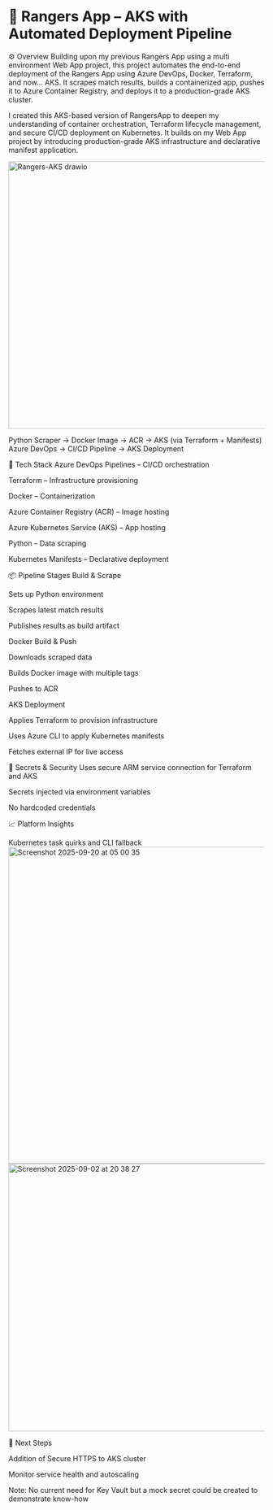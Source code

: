 # 📝 Rangers App – AKS with Automated Deployment Pipeline
⚙️ Overview
Building upon my previous Rangers App using a multi environment Web App project, this project automates the end-to-end deployment of the Rangers App using Azure DevOps, Docker, Terraform, and now... AKS. It scrapes match results, builds a containerized app, pushes it to Azure Container Registry, and deploys it to a production-grade AKS cluster.

I created this AKS-based version of RangersApp to deepen my understanding of container orchestration, Terraform lifecycle management, and secure CI/CD deployment on Kubernetes. It builds on my Web App project by introducing production-grade AKS infrastructure and declarative manifest application.

<img width="843" height="526" alt="Rangers-AKS drawio" src="https://github.com/user-attachments/assets/426bc55f-258a-4c50-b7a7-2ad41f7fd62f" />


Python Scraper → Docker Image → ACR → AKS (via Terraform + Manifests)
Azure DevOps → CI/CD Pipeline → AKS Deployment


🚀 Tech Stack
Azure DevOps Pipelines – CI/CD orchestration

Terraform – Infrastructure provisioning

Docker – Containerization

Azure Container Registry (ACR) – Image hosting

Azure Kubernetes Service (AKS) – App hosting

Python – Data scraping

Kubernetes Manifests – Declarative deployment

📦 Pipeline Stages
Build & Scrape

Sets up Python environment

Scrapes latest match results

Publishes results as build artifact

Docker Build & Push

Downloads scraped data

Builds Docker image with multiple tags

Pushes to ACR

AKS Deployment

Applies Terraform to provision infrastructure

Uses Azure CLI to apply Kubernetes manifests

Fetches external IP for live access

🔐 Secrets & Security
Uses secure ARM service connection for Terraform and AKS

Secrets injected via environment variables

No hardcoded credentials

📈 Platform Insights

Kubernetes task quirks and CLI fallback
<img width="1428" height="623" alt="Screenshot 2025-09-20 at 05 00 35" src="https://github.com/user-attachments/assets/439d3fc2-1c9d-47cd-b421-1776503a7875" />
<img width="1408" height="527" alt="Screenshot 2025-09-02 at 20 38 27" src="https://github.com/user-attachments/assets/a46fb9fa-d258-4644-886d-6640c87d828d" />






🎯 Next Steps

Addition of Secure HTTPS to AKS cluster

Monitor service health and autoscaling

Note: No current need for Key Vault but a mock secret could be created to demonstrate know-how
